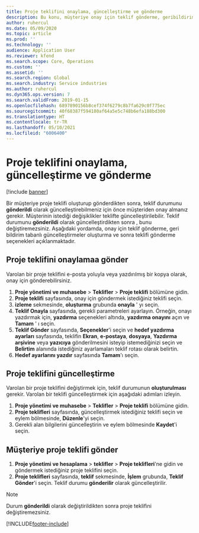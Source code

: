 ```yaml
---
title: Proje teklifini onaylama, güncelleştirme ve gönderme
description: Bu konu, müşteriye onay için teklif gönderme, geribildirim temel alınarak değiştirme ve teklifi yeniden gönderme hakkında bilgiler sağlar.
author: ruhercul
ms.date: 05/09/2020
ms.topic: article
ms.prod: ''
ms.technology: ''
audience: Application User
ms.reviewer: kfend
ms.search.scope: Core, Operations
ms.custom: ''
ms.assetid: ''
ms.search.region: Global
ms.search.industry: Service industries
ms.author: ruhercul
ms.dyn365.ops.version: 7
ms.search.validFrom: 2019-01-15
ms.openlocfilehash: 6897890156b8cef374f6279c8b7fa629c0f775ec
ms.sourcegitcommit: 40f68387f594180af64a5e5c748b6efa188bd300
ms.translationtype: HT
ms.contentlocale: tr-TR
ms.lasthandoff: 05/10/2021
ms.locfileid: "6006400"
---
```

# <a name="confirm-update-and-send-a-project-quotation"></a>Proje teklifini onaylama, güncelleştirme ve gönderme

[!include [banner](../includes/banner.md)]

Bir müşteriye proje teklifi oluşturup gönderdikten sonra, teklif durumunu **gönderildi** olarak güncelleştirebilmeniz için önce müşteriden onay almanız gerekir. Müşterinin istediği değişiklikler teklifte güncelleştirilebilir. Teklif durumunu **gönderildi** olarak güncelleştirdikten sonra , bunu değiştiremezsiniz. Aşağıdaki yordamda, onay için teklif gönderme, geri bildirim tabanlı güncelleştirmeler oluşturma ve sonra teklifi gönderme seçenekleri açıklanmaktadır.

## <a name="send-a-project-quotation-confirmation"></a>Proje teklifini onaylamaa gönder  

Varolan bir proje teklifini e-posta yoluyla veya yazdırılmış bir kopya olarak, onay için gönderebilirsiniz. 

1. **Proje yönetimi ve muhasebe** > **Teklifler** > **Proje teklifi** bölümüne gidin. 
2. **Proje teklifi** sayfasında, onay için göndermek istediğiniz teklifi seçin. 
3. **izleme** sekmesinde, **oluşturma** grubunda **onayla** ' yı seçin. 
4. **Teklif Onayla** sayfasında, gerekli parametreleri ayarlayın. Örneğin, onayı yazdırmak için, **yazdırma** seçenekleri altında, **yazdırma onayını** açın ve **Tamam** ' ı seçin.
5. **Teklif Gönder** sayfasında, **Seçenekler**'i seçin ve **hedef yazdırma ayarları** sayfasında, teklifin **Ekran**, **e-postaya**, **dosyaya**, **Yazdırma arşivine** veya **yazıcıya** gönderilmesini isteyip istemediğinizi seçin ve **Belirtim** alanında istediğiniz ayarlamaları teklif rotası olarak belirtin.
6. **Hedef ayarlarını yazdır** sayfasında **Tamam**'ı seçin.  

## <a name="update-a-project-quotation"></a>Proje teklifini güncelleştirme

Varolan bir proje teklifini değiştirmek için, teklif durumunun **oluşturulması** gerekir. Varolan bir teklifi güncelleştirmek için aşağıdaki adımları izleyin. 

1. **Proje yönetimi ve muhasebe** > **Teklifler** > **Proje teklifi** bölümüne gidin.
2. **Proje teklifleri** sayfasında, güncelleştirmek istediğiniz teklifi seçin ve eylem bölmesinde, **Düzenle**'yi seçin.
3. Gerekli alan bilgilerini güncelleştirin ve eylem bölmesinde **Kaydet**'i seçin.  

## <a name="send-a-project-quotation-to-a-customer"></a>Müşteriye proje teklifi gönder 

1. **Proje yönetimi ve hesaplama** > **teklifler** > **Proje teklifleri**'ne gidin ve göndermek istediğiniz proje teklifini seçin.
2. **Proje teklifleri** sayfasında, **teklif** sekmesinde, **İşlem** grubunda, **Teklif Gönder**'i seçin. Teklif durumu **gönderilir** olarak güncelleştirilir.

> [!NOTE]
> Durum **gönderildi** olarak değiştirildikten sonra proje teklifini değiştiremezsiniz.


[!INCLUDE[footer-include](../includes/footer-banner.md)]